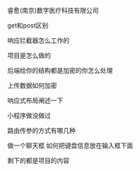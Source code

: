 睿愈(南京)数字医疗科技有限公司

get和post区别

响应拦截器怎么工作的

项目是怎么做的

后端给你的结构都是加密的你怎么处理

上传数据如何加密

响应式布局阐述一下

小程序做没做过

路由传参的方式有哪几种

做一个聊天框  如何把键盘信息放在输入框下面

剩下的都是项目的内容